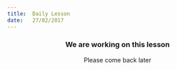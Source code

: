 ```yaml
---
title:  Daily Lesson
date:   27/02/2017
---
```


### <center>We are working on this lesson</center>
<center>Please come back later</center>